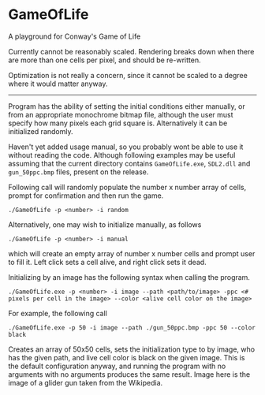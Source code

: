 # GameOfLife
A playground for Conway's Game of Life

Currently cannot be reasonably scaled. Rendering breaks down when there are more than one cells per pixel, and should be re-written.

Optimization is not really a concern, since it cannot be scaled to a degree where it would matter anyway.

---

Program has the ability of setting the initial conditions either manually, or from an appropriate monochrome bitmap file, although the user must specify how many pixels each grid square is. Alternatively it can be initialized randomly.

Haven't yet added usage manual, so you probably wont be able to use it without reading the code. Although following examples may be useful assuming that the current directory contains `GameOfLife.exe`, `SDL2.dll` and `gun_50ppc.bmp` files, present on the release.

Following call will randomly populate the number x number array of cells, prompt for confirmation and then run the game.

```
./GameOfLife -p <number> -i random
```

Alternatively, one may wish to initialize manually, as follows

```
./GameOfLife -p <number> -i manual
```
which will create an empty array of number x number cells and prompt user to fill it. Left click sets a cell alive, and right click sets it dead.


Initializing by an image has the following syntax when calling the program. 

```
./GameOfLife.exe -p <number> -i image --path <path/to/image> -ppc <# pixels per cell in the image> --color <alive cell color on the image>
```

For example, the following call

```
./GameOfLife.exe -p 50 -i image --path ./gun_50ppc.bmp -ppc 50 --color black
```

Creates an array of 50x50 cells, sets the initialization type to by image, who has the given path, and live cell color is black on the given image. This is the default configuration anyway, and running the program with no arguments with no arguments produces the same result. Image here is the image of a glider gun taken from the Wikipedia.
